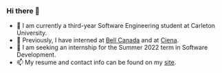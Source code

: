 ### Hi there 👋

- 🌱 I am currently a third-year Software Engineering student at Carleton University.
- 🔭 Previously, I have interned at [Bell Canada](https://www.bell.ca/) and at [Ciena](https://www.ciena.ca/).
- 👯 I am seeking an internship for the Summer 2022 term in Software Development.
- 📫 My resume and contact info can be found on my [site](https://kareemelassad.me/).

